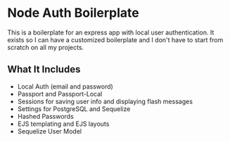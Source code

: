 # Node Auth Boilerplate
This is a boilerplate for an express app with local user authentication. It exists so I can have a customized boilerplate and I don't have to start from scratch on all my projects.

## What It Includes
* Local Auth (email and password)
* Passport and Passport-Local
* Sessions for saving user info and displaying flash messages
* Settings for PostgreSQL and Sequelize
* Hashed Passwords
* EJS templating and EJS layouts
* Sequelize User Model
